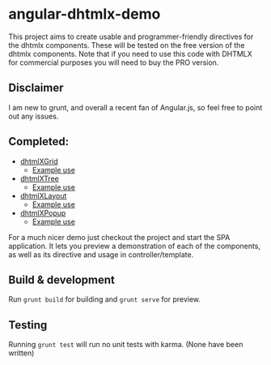# angular-dhtmlx-demo

This project aims to create usable and programmer-friendly directives for the dhtmlx components. These will be tested on the free version of the dhtmlx components. Note that if you need to use this code with DHTMLX for commercial purposes you will need to buy the PRO version.

## Disclaimer

I am new to grunt, and overall a recent fan of Angular.js, so feel free to point out any issues.

## Completed:
<ul>
  <li>
    <a href="https://github.com/perushinkov/angular-dhtmlx-demo/blob/master/app/components/dhtmlx/directives/grid.js">dhtmlXGrid</a>
    <ul>
      <li>
        <a href="https://github.com/perushinkov/angular-dhtmlx-demo/blob/master/app/root/cmp/grid">
          Example use
        </a>
      </li>
    </ul>
  </li>
  <li>
    <a href="https://github.com/perushinkov/angular-dhtmlx-demo/blob/master/app/components/dhtmlx/directives/tree.js">dhtmlXTree</a>
    <ul>
      <li>
        <a href="https://github.com/perushinkov/angular-dhtmlx-demo/blob/master/app/root/cmp/tree">
          Example use
        </a>
      </li>
    </ul>
  </li>
  <li>
    <a href="https://github.com/perushinkov/angular-dhtmlx-demo/blob/master/app/components/dhtmlx/directives/layout.js">dhtmlXLayout</a>
    <ul>
      <li>
        <a href="https://github.com/perushinkov/angular-dhtmlx-demo/blob/master/app/root/cmp/layout">
          Example use
        </a>
      </li>
    </ul>
  </li>
  <li>
    <a href="https://github.com/perushinkov/angular-dhtmlx-demo/blob/master/app/components/dhtmlx/directives/popup.js">dhtmlXPopup</a>
    <ul>
      <li>
        <a href="https://github.com/perushinkov/angular-dhtmlx-demo/blob/master/app/root/cmp/popup">
          Example use
        </a>
      </li>
    </ul>
  </li>
</ul>

<p>For a much nicer demo just checkout the project and start the SPA application. It lets you preview a demonstration of each of the components, as well as its directive and usage in controller/template.<p>
  

## Build & development

Run `grunt build` for building and `grunt serve` for preview.

## Testing

Running `grunt test` will run no unit tests with karma. (None have been written)

